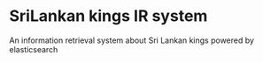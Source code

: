 # SriLankan kings IR system
 An information retrieval system about Sri Lankan kings powered by elasticsearch
